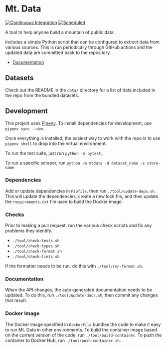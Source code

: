 # Mt. Data

[![Continuous Integration](https://github.com/glesica/mtdata/actions/workflows/ci.yml/badge.svg)](https://github.com/glesica/mtdata/actions/workflows/ci.yml)
[![Scheduled](https://github.com/glesica/mtdata/actions/workflows/scheduled.yml/badge.svg)](https://github.com/glesica/mtdata/actions/workflows/scheduled.yml)

A tool to help anyone build a mountain of public data.

Includes a simple Python script that can be configured to extract
data from various sources. This is run periodically through GitHub
actions and the updated data are committed back to the repository.

  * [Documentation](https://mt-data.readthedocs.io/en/latest/)

## Datasets

Check out the README in the `data/` directory for a list of
data included in the repo from the bundled datasets.

## Development

This project uses [Pipenv](https://pipenv.pypa.io/en/latest/).
To install dependencies for development, use `pipenv sync --dev`.

Once everything is installed, the easiest way to work with the repo
is to use `pipenv shell` to drop into the virtual environment.

To run the test suite, just run `python -m pytest`.

To run a specific scraper, run
`python -m mtdata -d dataset_name -s store-name`

### Dependencies

Add or update dependencies in `Pipfile`, then run
`./tool/update-deps.sh`. This will update the dependencies, create a
new lock file, and then update the `requirements.txt` file used to
build the Docker image.

### Checks

Prior to making a pull request, run the various check scripts and
fix any problems they identify.

  * `./tool/check-tests.sh`
  * `./tool/check-types.sh`
  * `./tool/check-format.sh`
  * `./tool/check-lints.sh`

If the formatter needs to be run, do this with `./tool/run-format.sh`.

### Documentation

When the API changes, the auto-generated documentation needs to be
updated. To do this, run `./tool/update-docs.sh`, then commit any
changes that result.

### Docker Image

The Docker image specified in `Dockerfile` bundles the code to make
it easy to run Mt. Data in other environments. To build the container
image based on the current version of the code, run
`./tool/build-container`. To push the container to Docker Hub, run
`./tool/push-container.sh`.
